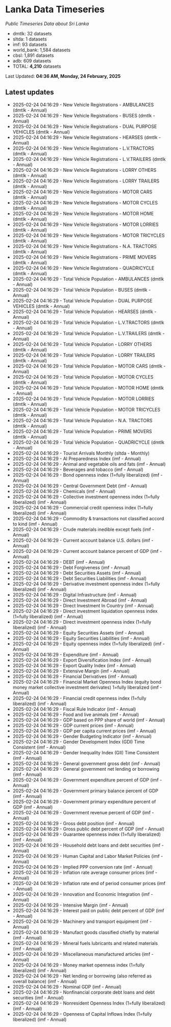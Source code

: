 # Lanka Data Timeseries
*Public Timeseries Data about Sri Lanka*

* dmtlk: 32 datasets
* sltda: 1 datasets
* imf: 93 datasets
* world_bank: 1,584 datasets
* cbsl: 1,891 datasets
* adb: 609 datasets
* TOTAL: **4,210** datasets

Last Updated: **04:36 AM, Monday, 24 February, 2025**

## Latest updates

* 2025-02-24 04:16:29 - New Vehicle Registrations - AMBULANCES (dmtlk - Annual)
* 2025-02-24 04:16:29 - New Vehicle Registrations - BUSES (dmtlk - Annual)
* 2025-02-24 04:16:29 - New Vehicle Registrations - DUAL PURPOSE VEHICLES (dmtlk - Annual)
* 2025-02-24 04:16:29 - New Vehicle Registrations - HEARSES (dmtlk - Annual)
* 2025-02-24 04:16:29 - New Vehicle Registrations - L.V.TRACTORS (dmtlk - Annual)
* 2025-02-24 04:16:29 - New Vehicle Registrations - L.V.TRAILERS (dmtlk - Annual)
* 2025-02-24 04:16:29 - New Vehicle Registrations - LORRY OTHERS (dmtlk - Annual)
* 2025-02-24 04:16:29 - New Vehicle Registrations - LORRY TRAILERS (dmtlk - Annual)
* 2025-02-24 04:16:29 - New Vehicle Registrations - MOTOR CARS (dmtlk - Annual)
* 2025-02-24 04:16:29 - New Vehicle Registrations - MOTOR CYCLES (dmtlk - Annual)
* 2025-02-24 04:16:29 - New Vehicle Registrations - MOTOR HOME (dmtlk - Annual)
* 2025-02-24 04:16:29 - New Vehicle Registrations - MOTOR LORRIES (dmtlk - Annual)
* 2025-02-24 04:16:29 - New Vehicle Registrations - MOTOR TRICYCLES (dmtlk - Annual)
* 2025-02-24 04:16:29 - New Vehicle Registrations - N.A. TRACTORS (dmtlk - Annual)
* 2025-02-24 04:16:29 - New Vehicle Registrations - PRIME MOVERS (dmtlk - Annual)
* 2025-02-24 04:16:29 - New Vehicle Registrations - QUADRICYCLE (dmtlk - Annual)
* 2025-02-24 04:16:29 - Total Vehicle Population - AMBULANCES (dmtlk - Annual)
* 2025-02-24 04:16:29 - Total Vehicle Population - BUSES (dmtlk - Annual)
* 2025-02-24 04:16:29 - Total Vehicle Population - DUAL PURPOSE VEHICLES (dmtlk - Annual)
* 2025-02-24 04:16:29 - Total Vehicle Population - HEARSES (dmtlk - Annual)
* 2025-02-24 04:16:29 - Total Vehicle Population - L.V.TRACTORS (dmtlk - Annual)
* 2025-02-24 04:16:29 - Total Vehicle Population - L.V.TRAILERS (dmtlk - Annual)
* 2025-02-24 04:16:29 - Total Vehicle Population - LORRY OTHERS (dmtlk - Annual)
* 2025-02-24 04:16:29 - Total Vehicle Population - LORRY TRAILERS (dmtlk - Annual)
* 2025-02-24 04:16:29 - Total Vehicle Population - MOTOR CARS (dmtlk - Annual)
* 2025-02-24 04:16:29 - Total Vehicle Population - MOTOR CYCLES (dmtlk - Annual)
* 2025-02-24 04:16:29 - Total Vehicle Population - MOTOR HOME (dmtlk - Annual)
* 2025-02-24 04:16:29 - Total Vehicle Population - MOTOR LORRIES (dmtlk - Annual)
* 2025-02-24 04:16:29 - Total Vehicle Population - MOTOR TRICYCLES (dmtlk - Annual)
* 2025-02-24 04:16:29 - Total Vehicle Population - N.A. TRACTORS (dmtlk - Annual)
* 2025-02-24 04:16:29 - Total Vehicle Population - PRIME MOVERS (dmtlk - Annual)
* 2025-02-24 04:16:29 - Total Vehicle Population - QUADRICYCLE (dmtlk - Annual)
* 2025-02-24 04:16:29 - Tourist Arrivals Monthly (sltda - Monthly)
* 2025-02-24 04:16:29 - AI Preparedness Index (imf - Annual)
* 2025-02-24 04:16:29 - Animal and vegetable oils and fats (imf - Annual)
* 2025-02-24 04:16:29 - Beverages and tobacco (imf - Annual)
* 2025-02-24 04:16:29 - Bond openness index (1=fully liberalized) (imf - Annual)
* 2025-02-24 04:16:29 - Central Government Debt (imf - Annual)
* 2025-02-24 04:16:29 - Chemicals (imf - Annual)
* 2025-02-24 04:16:29 - Collective investment openness index (1=fully liberalized) (imf - Annual)
* 2025-02-24 04:16:29 - Commercial credit openness index (1=fully liberalized) (imf - Annual)
* 2025-02-24 04:16:29 - Commodity & transactions not classified accord to kind (imf - Annual)
* 2025-02-24 04:16:29 - Crude materials inedible except fuels (imf - Annual)
* 2025-02-24 04:16:29 - Current account balance U.S. dollars (imf - Annual)
* 2025-02-24 04:16:29 - Current account balance percent of GDP (imf - Annual)
* 2025-02-24 04:16:29 - DEBT (imf - Annual)
* 2025-02-24 04:16:29 - Debt Forgiveness (imf - Annual)
* 2025-02-24 04:16:29 - Debt Securities Assets (imf - Annual)
* 2025-02-24 04:16:29 - Debt Securities Liabilities (imf - Annual)
* 2025-02-24 04:16:29 - Derivative investment openness index (1=fully liberalized) (imf - Annual)
* 2025-02-24 04:16:29 - Digital Infrastructure (imf - Annual)
* 2025-02-24 04:16:29 - Direct Investment Abroad (imf - Annual)
* 2025-02-24 04:16:29 - Direct Investment In Country (imf - Annual)
* 2025-02-24 04:16:29 - Direct investment liquidation openness index (1=fully liberalized) (imf - Annual)
* 2025-02-24 04:16:29 - Direct investment openness index (1=fully liberalized) (imf - Annual)
* 2025-02-24 04:16:29 - Equity Securities Assets (imf - Annual)
* 2025-02-24 04:16:29 - Equity Securities Liabilities (imf - Annual)
* 2025-02-24 04:16:29 - Equity openness index (1=fully liberalized) (imf - Annual)
* 2025-02-24 04:16:29 - Expenditure (imf - Annual)
* 2025-02-24 04:16:29 - Export Diversification Index (imf - Annual)
* 2025-02-24 04:16:29 - Export Quality Index (imf - Annual)
* 2025-02-24 04:16:29 - Extensive Margin (imf - Annual)
* 2025-02-24 04:16:29 - Financial Derivatives (imf - Annual)
* 2025-02-24 04:16:29 - Financial Market Openness Index (equity bond money market collective investment derivates) 1=fully liberalized (imf - Annual)
* 2025-02-24 04:16:29 - Financial credit openness index (1=fully liberalized) (imf - Annual)
* 2025-02-24 04:16:29 - Fiscal Rule Indicator (imf - Annual)
* 2025-02-24 04:16:29 - Food and live animals (imf - Annual)
* 2025-02-24 04:16:29 - GDP based on PPP share of world (imf - Annual)
* 2025-02-24 04:16:29 - GDP current prices (imf - Annual)
* 2025-02-24 04:16:29 - GDP per capita current prices (imf - Annual)
* 2025-02-24 04:16:29 - Gender Budgeting Indicator (imf - Annual)
* 2025-02-24 04:16:29 - Gender Development Index (GDI) Time Consistent (imf - Annual)
* 2025-02-24 04:16:29 - Gender Inequality Index (GII) Time Consistent (imf - Annual)
* 2025-02-24 04:16:29 - General government gross debt (imf - Annual)
* 2025-02-24 04:16:29 - General government net lending or borrowing (imf - Annual)
* 2025-02-24 04:16:29 - Government expenditure percent of GDP (imf - Annual)
* 2025-02-24 04:16:29 - Government primary balance percent of GDP (imf - Annual)
* 2025-02-24 04:16:29 - Government primary expenditure percent of GDP (imf - Annual)
* 2025-02-24 04:16:29 - Government revenue percent of GDP (imf - Annual)
* 2025-02-24 04:16:29 - Gross debt position (imf - Annual)
* 2025-02-24 04:16:29 - Gross public debt percent of GDP (imf - Annual)
* 2025-02-24 04:16:29 - Guarantee openness index (1=fully liberalized) (imf - Annual)
* 2025-02-24 04:16:29 - Household debt loans and debt securities (imf - Annual)
* 2025-02-24 04:16:29 - Human Capital and Labor Market Policies (imf - Annual)
* 2025-02-24 04:16:29 - Implied PPP conversion rate (imf - Annual)
* 2025-02-24 04:16:29 - Inflation rate average consumer prices (imf - Annual)
* 2025-02-24 04:16:29 - Inflation rate end of period consumer prices (imf - Annual)
* 2025-02-24 04:16:29 - Innovation and Economic Integration (imf - Annual)
* 2025-02-24 04:16:29 - Intensive Margin (imf - Annual)
* 2025-02-24 04:16:29 - Interest paid on public debt percent of GDP (imf - Annual)
* 2025-02-24 04:16:29 - Machinery and transport equipment (imf - Annual)
* 2025-02-24 04:16:29 - Manufact goods classified chiefly by material (imf - Annual)
* 2025-02-24 04:16:29 - Mineral fuels lubricants and related materials (imf - Annual)
* 2025-02-24 04:16:29 - Miscellaneous manufactured articles (imf - Annual)
* 2025-02-24 04:16:29 - Money market openness index (1=fully liberalized) (imf - Annual)
* 2025-02-24 04:16:29 - Net lending or borrowing (also referred as overall balance) (imf - Annual)
* 2025-02-24 04:16:29 - Nominal GDP (imf - Annual)
* 2025-02-24 04:16:29 - Nonfinancial corporate debt loans and debt securities (imf - Annual)
* 2025-02-24 04:16:29 - Nonresident Openness Index (1=fully liberalized) (imf - Annual)
* 2025-02-24 04:16:29 - Openness of Capital Inflows Index (1=fully liberalized) (imf - Annual)